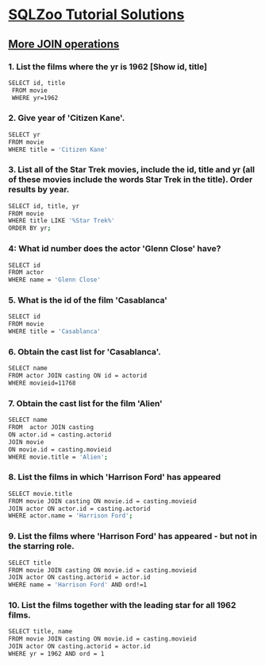 # [SQLZoo Tutorial Solutions](http://sqlzoo.net/wiki/SQL_Tutorial)

## [More JOIN operations](https://sqlzoo.net/wiki/More_JOIN_operations)

### 1. List the films where the yr is 1962 [Show id, title]
```sh
SELECT id, title
 FROM movie
 WHERE yr=1962
```
### 2. Give year of 'Citizen Kane'.
```sh
SELECT yr
FROM movie
WHERE title = 'Citizen Kane'
```
### 3. List all of the Star Trek movies, include the id, title and yr (all of these movies include the words Star Trek in the title). Order results by year.
```sh
SELECT id, title, yr
FROM movie
WHERE title LIKE '%Star Trek%'
ORDER BY yr;
```
### 4: What id number does the actor 'Glenn Close' have?
```sh
SELECT id
FROM actor
WHERE name = 'Glenn Close'
```
### 5. What is the id of the film 'Casablanca'
```sh
SELECT id
FROM movie
WHERE title = 'Casablanca'
```
### 6. Obtain the cast list for 'Casablanca'.
```sh
SELECT name
FROM actor JOIN casting ON id = actorid
WHERE movieid=11768
```
### 7. Obtain the cast list for the film 'Alien'
```sh
SELECT name
FROM  actor JOIN casting 
ON actor.id = casting.actorid 
JOIN movie 
ON movie.id = casting.movieid
WHERE movie.title = 'Alien';
```
### 8. List the films in which 'Harrison Ford' has appeared
```sh
SELECT movie.title
FROM movie JOIN casting ON movie.id = casting.movieid
JOIN actor ON actor.id = casting.actorid
WHERE actor.name = 'Harrison Ford';
```
### 9. List the films where 'Harrison Ford' has appeared - but not in the starring role. 
```sh
SELECT title
FROM movie JOIN casting ON movie.id = casting.movieid
JOIN actor ON casting.actorid = actor.id
WHERE name = 'Harrison Ford' AND ord!=1
```
### 10. List the films together with the leading star for all 1962 films.
```sh
SELECT title, name
FROM movie JOIN casting ON movie.id = casting.movieid
JOIN actor ON casting.actorid = actor.id
WHERE yr = 1962 AND ord = 1
```
